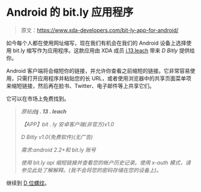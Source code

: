 # Android 的 bit.ly 应用程序

> 原文：<https://www.xda-developers.com/bit-ly-app-for-android/>

如今每个人都在使用网址缩写，现在我们有机会在我们的 Android 设备上选择使用 bit.ly 缩写作为应用程序。这款应用由 XDA 成员 [j.13.leach](http://forum.xda-developers.com/member.php?u=2933494) 带来 *D Bitly* 提供给你。

Android 客户端将会缩短你的链接，并允许你查看之前缩短的链接。它非常容易使用，只需打开应用程序并粘贴您的长 URL，或者使用浏览器中的共享页面菜单项来缩短链接，然后再在脸书、Twitter、电子邮件等上共享它们。

它可以在市场上免费找到。

> *原帖由**j . 13 . leach***
> 
> *【APP】bit . ly 安卓客户端(非官方)v1.0*
> 
> *D Bitly v1.0(免费软件)(无广告)*
> 
> *需求:android 2.2+和 bit.ly 账号*
> 
> *使用 bit.ly api 缩短链接并查看您的帐户历史记录。使用 x-auth 模式，请参见此处了解解释。(我不会将您的密码存储在您的设备上)。*

继续到 [D 位螺纹](http://forum.xda-developers.com/showthread.php?t=1122407)。